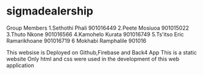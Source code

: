 # sigmadealership
Group Members
1.Sethothi Phali 901016449
2.Peete Mosiuoa  901015022
3.Thuto Nkone    901016566
4.Kamohelo Kurata 901016749
5.Ts'itso Eric Ramarikhoane 901016719
6 Mokhabi Ramphalile 901016

This websise is Deployed on Github,Firebase and Back4 App
This is a static website
Only html and css were used in the development of this web application 
